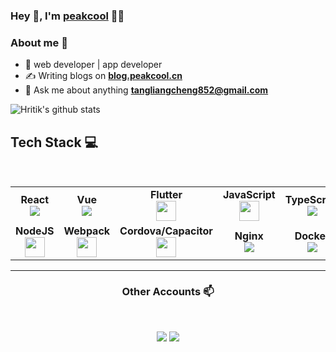 
### Hey 👋, I'm [peakcool]() 👨‍💻

### About me :eyes:

- :dart: web developer | app developer  
- :writing_hand: Writing blogs on  **[blog.peakcool.cn](https://blog.peakcool.cn)**
- :e-mail: Ask me about anything  **[tangliangcheng852@gmail.com](tangliangcheng852@gmail.com)**

![Hritik's github stats](https://github-readme-stats.vercel.app/api?username=peakcool&show_icons=true&hide_border=true)

## Tech Stack :computer:

<br>
<table>
<tbody>
 <tr>
  <td align="center">
<span><b><center>React</center></b></span> 
<img src="https://img.icons8.com/color/32/000000/react-native.png"/> 
</td>
<td align="center">
<span><b><center>Vue</center></b></span> 
<img src="https://img.icons8.com/color/32/000000/vue-js.png"/> 
</td>

<td align="center">
<span><b><center>Flutter</center></b></span> 
<img height=32px src="https://img.icons8.com/color/2x/flutter.png"> 
</td>

<td align="center">
<span><b><center>JavaScript</center></b></span> 
<img height=32px src="https://img.icons8.com/color/2x/javascript.png"> 
</td>

<td align="center">
<span><b><center>TypeScript</center></b></span> 
<img src="https://img.icons8.com/color/32/000000/typescript.png"/>
</td>

<td align="center">
<span><b><center>HTML</center></b></span> 
<img height=32px src="https://img.icons8.com/color/2x/html-5.png"> 
</td>

<td align="center">
<span><b><center>PostCSS</center></b></span> 
<img height=28px src="https://postcss.org/postcss.a7170133.svg"> 
</td>

</tr>

<tr>

<td align="center">
<span><b><center>NodeJS</center></b></span> 
<img height=32px src="https://img.icons8.com/color/2x/nodejs.png"> 
</td>

<td align="center">
<span><b><center>Webpack</center></b></span> 
<img height=32px src="https://img.icons8.com/dusk/64/000000/webpack.png"/>
</td>

<td align="center">
<span><b><center>Cordova/Capacitor</center></b></span> 
<img height=32px src="https://cordova.apache.org/static/img/cordova_bot.png"> 
</td>

<td align="center">
<span><b><center>Nginx<center></b></span> 
<img src="https://img.icons8.com/color/32/000000/nginx.png"/> 
</td>


<td align="center">
<span><b><center>Docker</center></b></span> 
<img src="https://img.icons8.com/dusk/32/000000/docker.png"/>
</td>
<td align="center">
<span><b><center>SQL</center></b></span> 
<img height=32px src="https://img.icons8.com/ios-filled/2x/sql.png"> 
</td>

<td align="center">
<span><b><center>Git</center></b></span> 
<img height=32px src="https://img.icons8.com/ios-glyphs/2x/github-2.png"> 
</td>
</tr>



<tr>
<!-- <td align="center">
<span><b><center>MarkDown</center></b></span> 
<img src="https://img.icons8.com/ios/32/000000/markdown--v2.png"/>
</td> -->

<!--<td align="center">
<span><b><center>GitLab</center></b></span> 
<img src="https://img.icons8.com/color/32/000000/gitlab.png"/>
</td> -->
</tr>

</tbody>
</table>

____



<h3 align="center"> Other Accounts 📫 </h3>
<br />
<p align="center">
<a href="https://weibo.com/u/2085118413?is_all=1"><img src="https://img.icons8.com/color/32/000000/weibo.png"/></a>
<a href="https://twitter.com/Peakcool852"><img src="https://img.icons8.com/fluent/32/000000/twitter.png"/></a>

</p>










<!--
**hritik5102/hritik5102** is a ✨ _special_ ✨ repository because its `README.md` (this file) appears on your GitHub profile.

Here are some ideas to get you started:

- 🔭 I’m currently working on ...
- 🌱 I’m currently learning ...
- 👯 I’m looking to collaborate on ...
- 🤔 I’m looking for help with ...
- 💬 Ask me about ...
- 📫 How to reach me: ...
- 😄 Pronouns: ...
- ⚡ Fun fact: ...
-->

